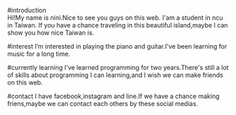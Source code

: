 <!---
niniuser/niniuser is a ✨ special ✨ repository because its `README.md` (this file) appears on your GitHub profile.
You can click the Preview link to take a look at your changes.
--->
#introduction<br>
Hi!My name is nini.Nice to see you guys on this web.
I'am a student in ncu in Taiwan.
If you have a chance traveling in this beautiful island,maybe I can show you how nice Taiwan is.

#interest 
I’m interested in playing the piano and guitar.I've been learning for music for a long time.

#currently learning
I've learned programming for two years.There's still a lot of skills about programming I can learning,and I wish we can make friends on this web.

#contact
I have facebook,instagram and line.If we have a chance making friens,maybe we can contact each others by these social medias.
